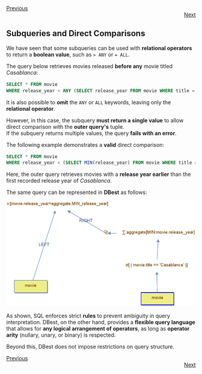 <div align="left">
    <a href="./18.1.3 - ANY-and-ALL.md">Previous</a>
</div>
<div align="right">
  <a href="./18.1.5 - subqueries-in-boolean-expressions.md">Next</a>
</div>


## Subqueries and Direct Comparisons  

We have seen that some subqueries can be used with **relational operators** to return a **boolean value**,  such as `> ANY` or `= ALL`.  

The query below retrieves movies released **before any** movie titled *Casablanca*:  

```sql
SELECT * FROM movie  
WHERE release_year < ANY (SELECT release_year FROM movie WHERE title = 'Casablanca');  
```


It is also possible to **omit** the `ANY` or `ALL` keywords,  leaving only the **relational operator**.  

However, in this case, the subquery **must return a single value**  to allow direct comparison with the **outer query's** tuple.  
If the subquery returns multiple values, the query **fails with an error**.  

The following example demonstrates a **valid** direct comparison:  

```sql
SELECT * FROM movie  
WHERE release_year < (SELECT MIN(release_year) FROM movie WHERE title = 'Casablanca');  
```

Here, the outer query retrieves movies with a **release year earlier**  than the first recorded release year of *Casablanca*.  

The same query can be represented in **DBest** as follows:  

<img src="assets/images/subqueries-and-direct-comparison.png" alt="Subqueries and direct comparisons" width="600"/>  


As shown, SQL enforces strict **rules** to prevent ambiguity in query interpretation.  DBest, on the other hand, provides a **flexible query language**  that allows for **any logical arrangement of operators**,  as long as **operator arity** (nullary, unary, or binary) is respected.  

Beyond this, DBest does not impose restrictions on query structure.  

<div align="left">
    <a href="./18.1.3 - ANY-abd-ALL.md">Previous</a>
</div>
<div align="right">
  <a href="./18.1.5 - subqueries-in-boolean-expressions.md">Next</a>
</div>
